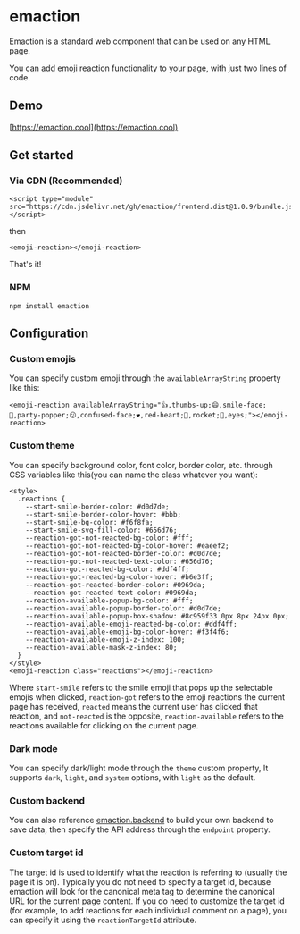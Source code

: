 # emaction

Emaction is a standard web component that can be used on any HTML page.

You can add emoji reaction functionality to your page, with just two lines of code.

## Demo
[https://emaction.cool](https://emaction.cool)

## Get started

### Via CDN (Recommended)
```
<script type="module" src="https://cdn.jsdelivr.net/gh/emaction/frontend.dist@1.0.9/bundle.js"></script>
```
then
```
<emoji-reaction></emoji-reaction>
```
That's it!

### NPM
```
npm install emaction
```

## Configuration

### Custom emojis
You can specify custom emoji through the `availableArrayString` property like this:
```
<emoji-reaction availableArrayString="👍,thumbs-up;😄,smile-face;🎉,party-popper;😕,confused-face;❤️,red-heart;🚀,rocket;👀,eyes;"></emoji-reaction>
```

### Custom theme
You can specify background color, font color, border color, etc. through CSS variables like this(you can name the class whatever you want):
```
<style>
  .reactions {
    --start-smile-border-color: #d0d7de;
    --start-smile-border-color-hover: #bbb;
    --start-smile-bg-color: #f6f8fa;
    --start-smile-svg-fill-color: #656d76;
    --reaction-got-not-reacted-bg-color: #fff;
    --reaction-got-not-reacted-bg-color-hover: #eaeef2;
    --reaction-got-not-reacted-border-color: #d0d7de;
    --reaction-got-not-reacted-text-color: #656d76;
    --reaction-got-reacted-bg-color: #ddf4ff;
    --reaction-got-reacted-bg-color-hover: #b6e3ff;
    --reaction-got-reacted-border-color: #0969da;
    --reaction-got-reacted-text-color: #0969da;
    --reaction-available-popup-bg-color: #fff;
    --reaction-available-popup-border-color: #d0d7de;
    --reaction-available-popup-box-shadow: #8c959f33 0px 8px 24px 0px;
    --reaction-available-emoji-reacted-bg-color: #ddf4ff;
    --reaction-available-emoji-bg-color-hover: #f3f4f6;
    --reaction-available-emoji-z-index: 100;
    --reaction-available-mask-z-index: 80;
  }
</style>
<emoji-reaction class="reactions"></emoji-reaction>
```
Where `start-smile` refers to the smile emoji that pops up the selectable emojis when clicked, `reaction-got` refers to the emoji reactions the current page has received, `reacted` means the current user has clicked that reaction, and `not-reacted` is the opposite, `reaction-available` refers to the reactions available for clicking on the current page.

### Dark mode
You can specify dark/light mode through the `theme` custom property, It supports `dark`, `light`, and `system` options, with `light` as the default.

### Custom backend
You can also reference [emaction.backend](https://github.com/emaction/emaction.backend) to build your own backend to save data, then specify the API address through the `endpoint` property.

### Custom target id
The target id is used to identify what the reaction is referring to (usually the page it is on). Typically you do not need to specify a target id, because emaction will look for the canonical meta tag to determine the canonical URL for the current page content. If you do need to customize the target id (for example, to add reactions for each individual comment on a page), you can specify it using the `reactionTargetId` attribute.
